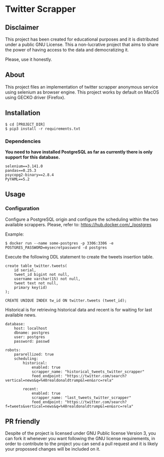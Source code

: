# Twitter Scrapper

## Disclaimer

This project has been created for educational purposes and it is distributed under
a public GNU License. This a non-lucrative project that aims to share the power
of having access to the data and democratizing it.

Please, use it honestly.

## About

This project files an implementation of twitter scrapper anonymous service
using selenium as browser engine. This project works by default on MacOS
using GECKO driver (Firefox).


## Installation

```
$ cd [PROJECT_DIR]
$ pip3 install -r requirements.txt
```
### Dependencies

**You need to have installed PostgreSQL as far as currently there is 
only support for this database.**

    selenium==3.141.0
    pandas==0.25.3
    psycopg2-binary==2.8.4
    PyYAML==5.2

## Usage
### Configuration

Configure a PostgreSQL origin and configure the scheduling within the 
two available scrappers. Please, refer to: <https://hub.docker.com/_/postgres>

Example:
```
$ docker run --name some-postgres -p 3306:3306 -e POSTGRES_PASSWORD=mysecretpassword -d postgres
```

Execute the following DDL statement to create the tweets insertion table.
```
create table twitter.tweets(
	id serial,
	tweet_id bigint not null,
	username varchar(15) not null,
	tweet text not null,
	primary key(id)
);

CREATE UNIQUE INDEX tw_id ON twitter.tweets (tweet_id);
```

Historical is for retrieving historical data and
recent is for waiting for last available news.

```
database:
    host: localhost
    dbname: postgres
    user: postgres
    password: passwd

robots:
    pararellized: true
    scheduling:
        historical:
            enabled: true
            scrapper_name: "historical_tweets_twitter_scrapper"
            feed_endpoint: "https://twitter.com/search?vertical=news&q=%40realdonaldtrump&l=en&src=rela"

        recent:
            enabled: true
            scrapper_name: "last_tweets_twitter_scrapper"
            feed_endpoint: "https://twitter.com/search?f=tweets&vertical=news&q=%40realdonaldtrump&l=en&src=rela"
```

## PR friendly
Despite of the project is licensed under GNU Public license Version 3, you can
fork it whenever you want following the GNU license requirements, in order to contribute to the project
you can send a pull request and it is likely your propossed changes will be included
on it.
